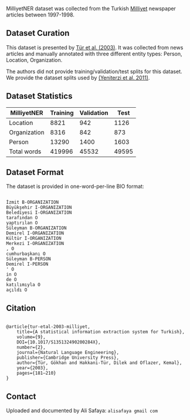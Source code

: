 MilliyetNER dataset was collected from the Turkish [Milliyet](https://www.milliyet.com.tr/) newspaper articles between 1997-1998. 

## Dataset Curation

This dataset is presented by [Tür et al. (2003)](https://doi.org/10.1017/S135132490200284X). It was collected from news articles and manually annotated with three different entity types: Person, Location, Organization. 

The authors did not provide training/validation/test splits for this dataset. We provide the dataset splits used by [(Yeniterzi et al. 2011)](https://aclanthology.org/P11-3019). 

## Dataset Statistics

| MilliyetNER      | Training | Validation | Test  |
|--------------|----------|------------|-------|
| Location     | 8821     | 942        | 1126  |
| Organization | 8316     | 842        | 873   |
| Person       | 13290    | 1400       | 1603  |
| Total words  | 419996   | 45532      | 49595 |

## Dataset Format

The dataset is provided in one-word-per-line BIO format: 

```

İzmit B-ORGANIZATION
Büyükşehir I-ORGANIZATION
Belediyesi I-ORGANIZATION
tarafından O
yaptırılan O
Süleyman B-ORGANIZATION
Demirel I-ORGANIZATION
Kültür I-ORGANIZATION
Merkezi I-ORGANIZATION
, O
cumhurbaşkanı O
Süleyman B-PERSON
Demirel I-PERSON
' O
in O
de O
katılımıyla O
açıldı O

```

## Citation

```

@article{tur-etal-2003-milliyet,
    title={A statistical information extraction system for Turkish}, 
    volume={9},
    DOI={10.1017/S135132490200284X},
    number={2},
    journal={Natural Language Engineering},
    publisher={Cambridge University Press},
    author={Tür, Gökhan and Hakkani-Tür, Dilek and Oflazer, Kemal},
    year={2003},
    pages={181–210}
}
```

## Contact

Uploaded and documented by Ali Safaya: `alisafaya gmail com`